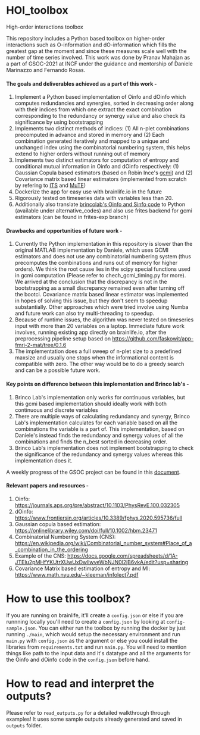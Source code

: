 # HOI_toolbox
High-order interactions toolbox 


This repository includes a Python based toolbox on higher-order interactions such as O-information and dO-information which fills the greatest gap at the moment and  since these measures scale well with the number of time series involved. This work was done by Pranav Mahajan as a part of GSOC-2021 at INCF under the guidance and mentorship of Daniele Marinazzo and Fernando Rosas.


#### The goals and deliverables achieved as a part of this work - 
1. Implement a Python based implementation of Oinfo and dOinfo which computes redundancies and synergies, sorted in decreasing order along with their indices from which one extract the exact combination corresponding to the redundancy or synergy value and also check its significance by using bootstrapping
2. Implements two distinct methods of indices: (1) All n-plet combinations precomputed in advance and stored in memory and (2) Each combination generated iteratively and mapped to a unique and unchanged index using the combinatorial numbering system, this helps extend to higher orders without running out of memory
3. Implements two distinct estimators for computation of entropy and conditional mutual information in Oinfo and dOinfo respectively: (1) Gaussian Copula based estimators (based on Robin Ince's [gcmi](https://github.com/robince/gcmi)) and (2) Covariance matrix based linear estimators (implemented from scratch by refering to [ITS](http://www.lucafaes.net/its.html) and [MuTE](http://www.lucafaes.net/its.html))
4. Dockerize the app for easy use with brainlife.io in the future
5. Rigorously tested on timeseries data with variables less than 20.
6. Additionally also translate [brincolab's Oinfo and Sinfo code](https://github.com/brincolab/High-Order-interactions) to Python (available under alternative_codes) and also use frites backend for gcmi estimators (can be found in frites-exp branch)

#### Drawbacks and opportunities of future work -
1. Currently the Python implementation in this repository is slower than the original MATLAB implementation by Daniele, which uses GCMI estimators and does not use any combinatorial numbering system (thus precomputes the combinations and runs out of memory for higher orders). We think the root cause lies in the scipy special functions used in gcmi computation (Please refer to chech_gcmi_timing.py for more). We arrived at the conclusion that the discrepancy is not in the bootstrapping as a small discrepancy remained even after turning off the bootci. Covariance matrix based linear estimator was implemented in hopes of solving this issue, but they don't seem to speedup substantially. Other approaches which were tried involve using Numba and future work can also try multi-threading to speedup.
2. Because of runtime issues, the algorithm was never tested on timeseries input with more than 20 variables on a laptop. Immediate future work involves, running existing app directly on brainlife.io, after the preprocessing pipeline setup based on https://github.com/faskowit/app-fmri-2-mat/tree/0.1.6
3. The implementation does a full sweep of n-plet size to a predefined maxsize and usually one stops when the informational content is compatible with zero. The other way would be to do a greedy search and can be a possible future work.

#### Key points on difference between this implementation and Brinco lab's -
1. Brinco Lab's implementation only works for continuous variables, but this gcmi based implementation should ideally work with both continuous and discrete variables
2. There are multiple ways of calculating redundancy and synergy, Brinco Lab's implementation calculates for each variable based on all the combinations the variable is a part of. This implementation, based on Daniele's instead finds the redundancy and synergy values of all the combinations and finds the n_best sorted in decreasing order.
3. Brinco Lab's implementation does not implement bootstrapping to check the significance of the redundancy and synergy values whereas this implementation does it.

A weekly progress of the GSOC project can be found in this [document](https://docs.google.com/document/d/1Euvho8-evbD7iP5deRoiehxTfjDJP9EHh3oivtO9cS0/edit?usp=sharing).

#### Relevant papers and resources - 
1. Oinfo: https://journals.aps.org/pre/abstract/10.1103/PhysRevE.100.032305
2. dOinfo: https://www.frontiersin.org/articles/10.3389/fphys.2020.595736/full
3. Gaussian copula based estimation: https://onlinelibrary.wiley.com/doi/full/10.1002/hbm.23471
4. Combinatorial Numbering System (CNS): https://en.wikipedia.org/wiki/Combinatorial_number_system#Place_of_a_combination_in_the_ordering
5. Example of the CNS: https://docs.google.com/spreadsheets/d/1A-JTEIu2pMHfYKUtrXUwUxDwllwveWbNJN0l2jB6vkA/edit?usp=sharing
6. Covariance Matrix based estimation of entropy and MI: https://www.math.nyu.edu/~kleeman/infolect7.pdf


# How to use this toolbox?
If you are running on brainlife, it'll create a `config.json` or else if you are runnning locally you'll need to create a `config.json` by looking at `config-sample.json`. You can either run the toolbox by running the docker by just running `./main`, which would setup the necessary environment and run `main.py` with `config.json` as the argument or else you could install the libraries from `requirements.txt` and run `main.py`. You will need to mention things like path to the input data and it's datatype and all the arguments for the Oinfo and dOinfo code in the `config.json` before hand.

# How to read and interpret the outputs? 
Please refer to `read_outputs.py` for a detailed walkthrough through examples! It uses some sample outputs already generated and saved in `outputs` folder.
